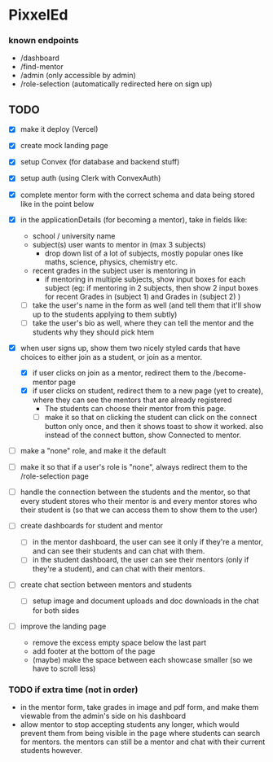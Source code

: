 # PixxelEd

### known endpoints

- /dashboard
- /find-mentor
- /admin (only accessible by admin)
- /role-selection (automatically redirected here on sign up)

## TODO

- [x] make it deploy (Vercel)
- [x] create mock landing page
- [x] setup Convex (for database and backend stuff)
- [x] setup auth (using Clerk with ConvexAuth)

- [x] complete mentor form with the correct schema and data being stored like in the point below
- [x] in the applicationDetails (for becoming a mentor), take in fields like: 
    - school / university name
    - subject(s) user wants to mentor in (max 3 subjects)
        - drop down list of a lot of subjects, mostly popular ones like maths, science, physics, chemistry etc.
    - recent grades in the subject user is mentoring in
        - if mentoring in multiple subjects, show input boxes for each subject (eg: if mentoring in 2 subjects, then show 2 input boxes for recent Grades in (subject 1) and Grades in (subject 2) )
    - [ ] take the user's name in the form as well (and tell them that it'll show up to the students applying to them subtly) 
    - [ ] take the user's bio as well, where they can tell the mentor and the students why they should pick htem

- [x] when user signs up, show them two nicely styled cards that have choices to either join as a student, or join as a mentor. 
    - [x] if user clicks on join as a mentor, redirect them to the /become-mentor page
    - [x] if user clicks on student, redirect them to a new page (yet to create), where they can see the mentors that are already registered
        - The students can choose their mentor from this page.
        - [ ] make it so that on clicking the student can click on the connect button only once, and then it shows toast to show it worked. also instead of the connect button, show Connected to mentor.

- [ ] make a "none" role, and make it the default
- [ ] make it so that if a user's role is "none", always redirect them to the /role-selection page

- [ ] handle the connection between the students and the mentor, so that every student stores who their mentor is and every mentor stores who their student is (so that we can access them to show them to the user)

- [ ] create dashboards for student and mentor
    - [ ] in the mentor dashboard, the user can see it only if they're a mentor, and can see their students and can chat with them.
    - [ ] in the student dashboard, the user can see their mentors (only if they're a student), and can chat with their mentors.

- [ ] create chat section between mentors and students
    - [ ] setup image and document uploads and doc downloads in the chat for both sides

- [ ] improve the landing page
    - remove the excess empty space below the last part
    - add footer at the bottom of the page
    - (maybe) make the space between each showcase smaller (so we have to scroll less)

### TODO if extra time (not in order)

- in the mentor form, take grades in image and pdf form, and make them viewable from the admin's side on his dashboard
- allow mentor to stop accepting students any longer, which would prevent them from being visible in the page where students can search for mentors. the mentors can still be a mentor and chat with their current students however.
